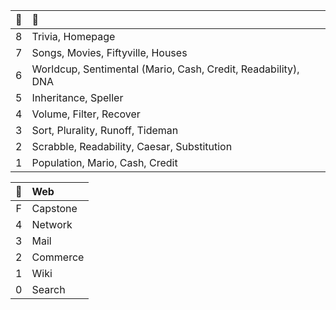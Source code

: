 | 🌱  | 🌿 |
| :---: | :--- |
| 8  | Trivia, Homepage  |
| 7  | Songs, Movies, Fiftyville, Houses  |
| 6  | Worldcup, Sentimental (Mario, Cash, Credit, Readability), DNA  |
| 5  | Inheritance, Speller  |
| 4  | Volume, Filter, Recover  |
| 3  | Sort, Plurality, Runoff, Tideman  |
| 2  | Scrabble, Readability, Caesar, Substitution  |
| 1  | Population, Mario, Cash, Credit  |

| 🌵 | Web |
| :---: | :--- |
| F | Capstone |
| 4 | Network |
| 3 | Mail |
| 2 | Commerce |
| 1 | Wiki |
| 0 | Search |

